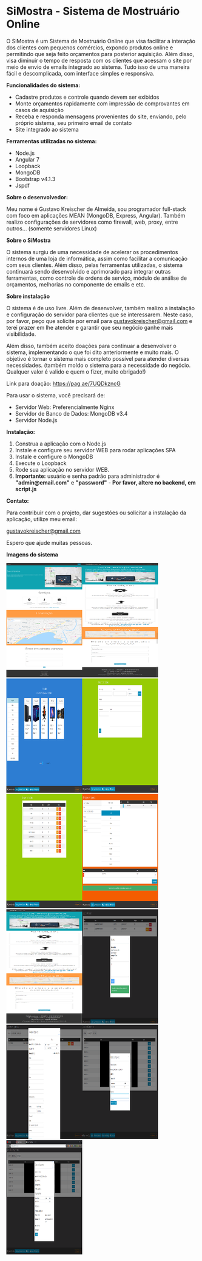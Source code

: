 # SiMostra - Sistema de Mostruário Online
O SiMostra é um Sistema de Mostruário Online que visa facilitar a interação dos clientes com pequenos comércios, expondo produtos online e permitindo
que seja feito orçamentos para posterior aquisição. Além disso, visa diminuir o tempo de resposta com os clientes que acessam o site por meio de envio de emails
integrado ao sistema. Tudo isso de uma maneira fácil e descomplicada, com interface simples e responsiva.

<b>Funcionalidades do sistema:</b>

<ul>
	<li>Cadastre produtos e controle quando devem ser exibidos</li>
	<li>Monte orçamentos rapidamente com impressão de comprovantes em casos de aquisição</li>
	<li>Receba e responda mensagens provenientes do site, enviando, pelo próprio sistema, seu primeiro email de contato</li>
	<li>Site integrado ao sistema</li>
</ul>

<b>Ferramentas utilizadas no sistema:</b>

<ul>
	<li>Node.js</li>
	<li>Angular 7</li>
	<li>Loopback</li>
	<li>MongoDB</li>
	<li>Bootstrap v4.1.3</li>
	<li>Jspdf</li>
</ul>

<b>Sobre o desenvolvedor:</b>

Meu nome é Gustavo Kreischer de Almeida, sou programador full-stack com foco em aplicações MEAN (MongoDB, Express, Angular). Também realizo configurações de servidores
como firewall, web, proxy, entre outros... (somente servidores Linux)

<b>Sobre o SiMostra</b>

O sistema surgiu de uma necessidade de acelerar os procedimentos internos de uma loja de informática, assim como facilitar a comunicação com seus clientes. Além disso, pelas ferramentas utilizadas, o sistema continuará sendo desenvolvido e aprimorado para integrar outras ferramentas, como controle de ordens de serviço, módulo de análise de orçamentos, melhorias no componente de emails e etc.

<b>Sobre instalação</b>

O sistema é de uso livre. 
Além de desenvolver, também realizo a instalação e configuração do servidor para clientes que se interessarem. Neste caso, por favor,
peço que solicite por email para <a href="mailto:gustavokreischer@gmail.com">gustavokreischer@gmail.com</a> e terei prazer em lhe atender e garantir que seu negócio ganhe mais visibilidade.

Além disso, também aceito doações para continuar a desenvolver o sistema, implementando o que foi dito anteriormente e muito mais. O objetivo é tornar o sistema mais completo possível para atender diversas necessidades. (também moldo o sistema para a necessidade do negócio. Qualquer valor é valido e quem o fizer, muito obrigado!)

Link para doação: https://pag.ae/7UQDkzncG

Para usar o sistema, você precisará de:

<ul>
	<li>Servidor Web: Preferencialmente Nginx</li>
	<li>Servidor de Banco de Dados: MongoDB v3.4</li>
	<li>Servidor Node.js</li>
</ul>

<b>Instalação:</b>

<ol>
	<li>Construa a aplicação com o Node.js</li>
	<li>Instale e configure seu servidor WEB para rodar aplicações SPA</li>
	<li>Instale e configure o MongoDB</li>
	<li>Execute o Loopback</li>
	<li>Rode sua aplicação no servidor WEB.</li>
  <li><b>Importante:</b> usuário e senha padrão para administrador é <b>"admin@email.com"</b> e <b>"password"</b> - <b>Por favor, altere no backend, em script.js</b>
</ol>

<b>Contato:</b>

Para contribuir com o projeto, dar sugestões ou solicitar a instalação da aplicação, utilize meu email:

<a href="mailto:gustavokreischer@gmail.com">gustavokreischer@gmail.com</a>

Espero que ajude muitas pessoas.

<b>Imagens do sistema</b>

<img src="https://github.com/Gkreischer/SiMostra/blob/master/imagens_github/paginaInicial.png?raw=true" width="200" height="300"><img src="https://github.com/Gkreischer/SiMostra/blob/master/imagens_github/paginaInicialMobile.png?raw=true" width="200" height="300"><img src="https://github.com/Gkreischer/SiMostra/blob/master/imagens_github/catalogo.png?raw=true" width="200" height="300"><img src="https://github.com/Gkreischer/SiMostra/blob/master/imagens_github/cadastroProdutos.png?raw=true" width="200" height="300"><img src="https://github.com/Gkreischer/SiMostra/blob/master/imagens_github/listagemProdutos.png?raw=true" width="200" height="300"><img src="https://github.com/Gkreischer/SiMostra/blob/master/imagens_github/montagemOrcamentos.png?raw=true" width="200" height="300"><img src="https://github.com/Gkreischer/SiMostra/blob/master/imagens_github/paginaInicialMobile.png?raw=true" width="200" height="300"><img src="https://github.com/Gkreischer/SiMostra/blob/master/imagens_github/controleContato.png?raw=true" width="200" height="300"><img src="https://github.com/Gkreischer/SiMostra/blob/master/imagens_github/controleOrcamentosInicial.png?raw=true" width="200" height="300"><img src="https://github.com/Gkreischer/SiMostra/blob/master/imagens_github/controleOrcamentosEmAndamento.png?raw=true" width="200" height="300"><img src="https://github.com/Gkreischer/SiMostra/blob/master/imagens_github/controleOrcamentosFinalizado.png?raw=true" width="200" height="300">






